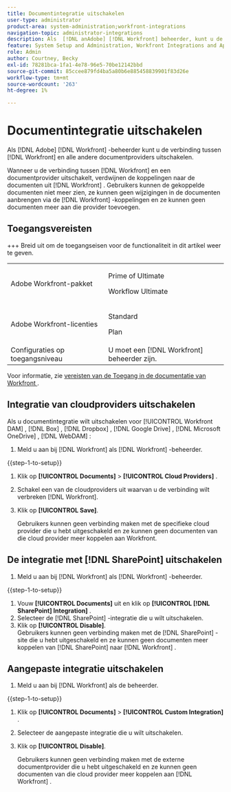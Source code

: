 ```yaml
---
title: Documentintegratie uitschakelen
user-type: administrator
product-area: system-administration;workfront-integrations
navigation-topic: administrator-integrations
description: Als  [!DNL anAdobe] [!DNL Workfront] beheerder, kunt u de verbinding tussen Workfront en om het even welke derdedocumentleveranciers onbruikbaar maken.
feature: System Setup and Administration, Workfront Integrations and Apps, Digital Content and Documents
role: Admin
author: Courtney, Becky
exl-id: 78281bca-1fa1-4e78-96e5-70be12142bbd
source-git-commit: 85ccee879fd4ba5a80b6e885458839901f83d26e
workflow-type: tm+mt
source-wordcount: '263'
ht-degree: 1%

---
```


# Documentintegratie uitschakelen

Als [!DNL Adobe] [!DNL Workfront] -beheerder kunt u de verbinding tussen [!DNL Workfront] en alle andere documentproviders uitschakelen.

Wanneer u de verbinding tussen [!DNL Workfront] en een documentprovider uitschakelt, verdwijnen de koppelingen naar de documenten uit [!DNL Workfront] . Gebruikers kunnen de gekoppelde documenten niet meer zien, ze kunnen geen wijzigingen in de documenten aanbrengen via de [!DNL Workfront] -koppelingen en ze kunnen geen documenten meer aan die provider toevoegen.

## Toegangsvereisten

+++ Breid uit om de toegangseisen voor de functionaliteit in dit artikel weer te geven.

<table>
  <tr>
   <td>Adobe Workfront-pakket
   </td>
   <td> <p>Prime of Ultimate</p>
    <p>Workflow Ultimate</p>
   </td>
  </tr>
  <tr>
   <td>Adobe Workfront-licenties
   </td>
   <td><p>Standard</p>
   <p>Plan</p>
   </td>
  </tr>
   <tr>
   <td>Configuraties op toegangsniveau
   </td>
   <td>U moet een [!DNL Workfront] beheerder zijn.
   </td>
  </tr>
</table>

Voor informatie, zie [ vereisten van de Toegang in de documentatie van Workfront ](/help/quicksilver/administration-and-setup/add-users/access-levels-and-object-permissions/access-level-requirements-in-documentation.md).

## Integratie van cloudproviders uitschakelen

Als u documentintegratie wilt uitschakelen voor [!UICONTROL Workfront DAM] , [!DNL Box] , [!DNL Dropbox] , [!DNL Google Drive] , [!DNL Microsoft OneDrive] , [!DNL WebDAM] :

1. Meld u aan bij [!DNL Workfront] als [!DNL Workfront] -beheerder.

{{step-1-to-setup}}

1. Klik op **[!UICONTROL Documents]** > **[!UICONTROL Cloud Providers]** .

1. Schakel een van de cloudproviders uit waarvan u de verbinding wilt verbreken [!DNL Workfront].
1. Klik op **[!UICONTROL Save]**.

   Gebruikers kunnen geen verbinding maken met de specifieke cloud provider die u hebt uitgeschakeld en ze kunnen geen documenten van die cloud provider meer koppelen aan Workfront.

## De integratie met [!DNL SharePoint] uitschakelen

1. Meld u aan bij [!DNL Workfront] als [!DNL Workfront] -beheerder.

{{step-1-to-setup}}

1. Vouw **[!UICONTROL Documents]** uit en klik op **[!UICONTROL [!DNL SharePoint] Integration]** .
1. Selecteer de [!DNL SharePoint] -integratie die u wilt uitschakelen.
1. Klik op **[!UICONTROL Disable]**.\
   Gebruikers kunnen geen verbinding maken met de [!DNL SharePoint] -site die u hebt uitgeschakeld en ze kunnen geen documenten meer koppelen van [!DNL SharePoint] naar [!DNL Workfront] .

## Aangepaste integratie uitschakelen

1. Meld u aan bij [!DNL Workfront] als de beheerder.

{{step-1-to-setup}}

1. Klik op **[!UICONTROL Documents]** > **[!UICONTROL Custom Integration]** .
1. Selecteer de aangepaste integratie die u wilt uitschakelen.
1. Klik op **[!UICONTROL Disable]**.

   Gebruikers kunnen geen verbinding maken met de externe documentprovider die u hebt uitgeschakeld en ze kunnen geen documenten van die cloud provider meer koppelen aan [!DNL Workfront] .
